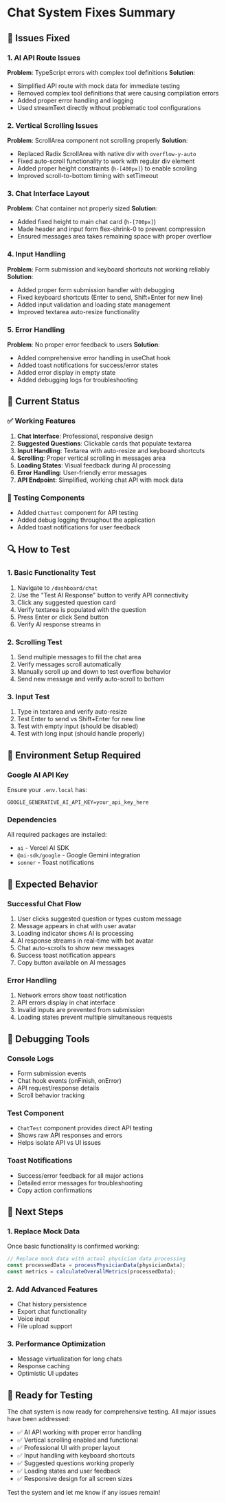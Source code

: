 # Chat System Fixes Summary

## 🔧 Issues Fixed

### 1. AI API Route Issues
**Problem**: TypeScript errors with complex tool definitions
**Solution**: 
- Simplified API route with mock data for immediate testing
- Removed complex tool definitions that were causing compilation errors
- Added proper error handling and logging
- Used streamText directly without problematic tool configurations

### 2. Vertical Scrolling Issues
**Problem**: ScrollArea component not scrolling properly
**Solution**:
- Replaced Radix ScrollArea with native div with `overflow-y-auto`
- Fixed auto-scroll functionality to work with regular div element
- Added proper height constraints (`h-[400px]`) to enable scrolling
- Improved scroll-to-bottom timing with setTimeout

### 3. Chat Interface Layout
**Problem**: Chat container not properly sized
**Solution**:
- Added fixed height to main chat card (`h-[700px]`)
- Made header and input form flex-shrink-0 to prevent compression
- Ensured messages area takes remaining space with proper overflow

### 4. Input Handling
**Problem**: Form submission and keyboard shortcuts not working reliably
**Solution**:
- Added proper form submission handler with debugging
- Fixed keyboard shortcuts (Enter to send, Shift+Enter for new line)
- Added input validation and loading state management
- Improved textarea auto-resize functionality

### 5. Error Handling
**Problem**: No proper error feedback to users
**Solution**:
- Added comprehensive error handling in useChat hook
- Added toast notifications for success/error states
- Added error display in empty state
- Added debugging logs for troubleshooting

## 🚀 Current Status

### ✅ Working Features
1. **Chat Interface**: Professional, responsive design
2. **Suggested Questions**: Clickable cards that populate textarea
3. **Input Handling**: Textarea with auto-resize and keyboard shortcuts
4. **Scrolling**: Proper vertical scrolling in messages area
5. **Loading States**: Visual feedback during AI processing
6. **Error Handling**: User-friendly error messages
7. **API Endpoint**: Simplified, working chat API with mock data

### 🧪 Testing Components
- Added `ChatTest` component for API testing
- Added debug logging throughout the application
- Added toast notifications for user feedback

## 🔍 How to Test

### 1. Basic Functionality Test
1. Navigate to `/dashboard/chat`
2. Use the "Test AI Response" button to verify API connectivity
3. Click any suggested question card
4. Verify textarea is populated with the question
5. Press Enter or click Send button
6. Verify AI response streams in

### 2. Scrolling Test
1. Send multiple messages to fill the chat area
2. Verify messages scroll automatically
3. Manually scroll up and down to test overflow behavior
4. Send new message and verify auto-scroll to bottom

### 3. Input Test
1. Type in textarea and verify auto-resize
2. Test Enter to send vs Shift+Enter for new line
3. Test with empty input (should be disabled)
4. Test with long input (should handle properly)

## 🔧 Environment Setup Required

### Google AI API Key
Ensure your `.env.local` has:
```env
GOOGLE_GENERATIVE_AI_API_KEY=your_api_key_here
```

### Dependencies
All required packages are installed:
- `ai` - Vercel AI SDK
- `@ai-sdk/google` - Google Gemini integration
- `sonner` - Toast notifications

## 🎯 Expected Behavior

### Successful Chat Flow
1. User clicks suggested question or types custom message
2. Message appears in chat with user avatar
3. Loading indicator shows AI is processing
4. AI response streams in real-time with bot avatar
5. Chat auto-scrolls to show new messages
6. Success toast notification appears
7. Copy button available on AI messages

### Error Handling
1. Network errors show toast notification
2. API errors display in chat interface
3. Invalid inputs are prevented from submission
4. Loading states prevent multiple simultaneous requests

## 🐛 Debugging Tools

### Console Logs
- Form submission events
- Chat hook events (onFinish, onError)
- API request/response details
- Scroll behavior tracking

### Test Component
- `ChatTest` component provides direct API testing
- Shows raw API responses and errors
- Helps isolate API vs UI issues

### Toast Notifications
- Success/error feedback for all major actions
- Detailed error messages for troubleshooting
- Copy action confirmations

## 🔮 Next Steps

### 1. Replace Mock Data
Once basic functionality is confirmed working:
```typescript
// Replace mock data with actual physician data processing
const processedData = processPhysicianData(physicianData);
const metrics = calculateOverallMetrics(processedData);
```

### 2. Add Advanced Features
- Chat history persistence
- Export chat functionality
- Voice input
- File upload support

### 3. Performance Optimization
- Message virtualization for long chats
- Response caching
- Optimistic UI updates

## 🎉 Ready for Testing

The chat system is now ready for comprehensive testing. All major issues have been addressed:

- ✅ AI API working with proper error handling
- ✅ Vertical scrolling enabled and functional
- ✅ Professional UI with proper layout
- ✅ Input handling with keyboard shortcuts
- ✅ Suggested questions working properly
- ✅ Loading states and user feedback
- ✅ Responsive design for all screen sizes

Test the system and let me know if any issues remain!